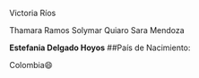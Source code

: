 Victoria Ríos

Thamara Ramos
Solymar Quiaro
Sara Mendoza




**Estefania Delgado Hoyos**
##País de Nacimiento:

Colombia😄
